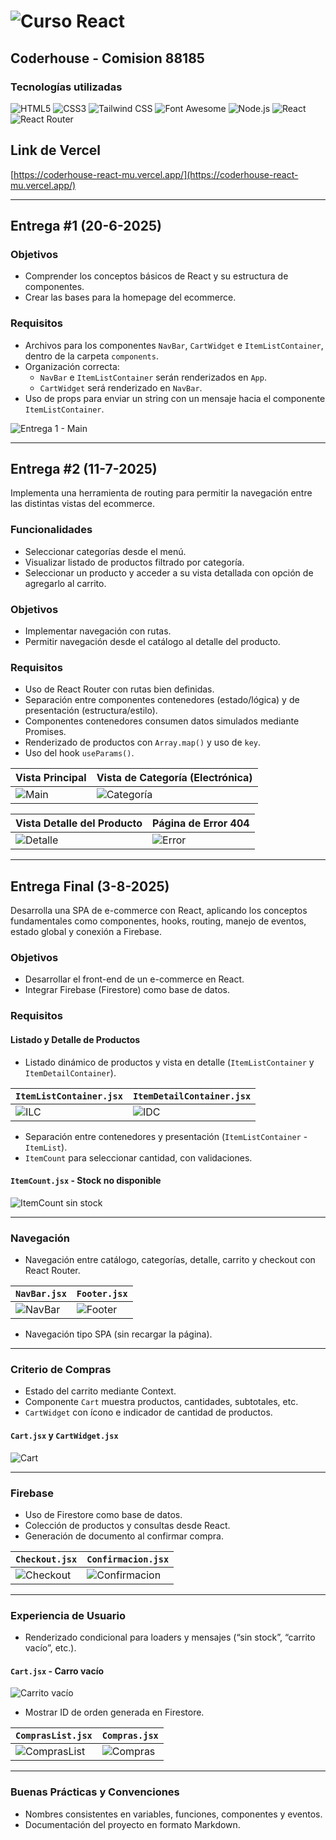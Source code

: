 # ![Curso React](https://img.shields.io/badge/CURSO%3A-%20REACT-blue?style=plastic&logo=codementor)

## Coderhouse - Comision 88185

### Tecnologías utilizadas

![HTML5](https://img.shields.io/badge/HTML5-E34F26?style=for-the-badge&logo=html5&logoColor=white)
![CSS3](https://img.shields.io/badge/CSS3-1572B6?style=for-the-badge&logo=css3&logoColor=white)
![Tailwind CSS](https://img.shields.io/badge/Tailwind_CSS-38B2AC?style=for-the-badge&logo=tailwind-css&logoColor=white)
![Font Awesome](https://img.shields.io/badge/Font_Awesome-339AF0?style=for-the-badge&logo=fontawesome&logoColor=white)
![Node.js](https://img.shields.io/badge/Node%20js-339933?style=for-the-badge&logo=nodedotjs&logoColor=white)
![React](https://img.shields.io/badge/React-20232A?style=for-the-badge&logo=react&logoColor=61DAFB)
![React Router](https://img.shields.io/badge/React_Router-CA4245?style=for-the-badge&logo=react-router&logoColor=white)

## Link de Vercel

[https://coderhouse-react-mu.vercel.app/](https://coderhouse-react-mu.vercel.app/)

---

## Entrega #1 (20-6-2025)

### Objetivos

- Comprender los conceptos básicos de React y su estructura de componentes.
- Crear las bases para la homepage del ecommerce.

### Requisitos

- Archivos para los componentes `NavBar`, `CartWidget` e `ItemListContainer`, dentro de la carpeta `components`.
- Organización correcta:
  - `NavBar` e `ItemListContainer` serán renderizados en `App`.
  - `CartWidget` será renderizado en `NavBar`.
- Uso de props para enviar un string con un mensaje hacia el componente `ItemListContainer`.

![Entrega 1 - Main](./public/readme/main-v1.png)

---

## Entrega #2 (11-7-2025)

Implementa una herramienta de routing para permitir la navegación entre las distintas vistas del ecommerce.

### Funcionalidades

- Seleccionar categorías desde el menú.
- Visualizar listado de productos filtrado por categoría.
- Seleccionar un producto y acceder a su vista detallada con opción de agregarlo al carrito.

### Objetivos

- Implementar navegación con rutas.
- Permitir navegación desde el catálogo al detalle del producto.

### Requisitos

- Uso de React Router con rutas bien definidas.
- Separación entre componentes contenedores (estado/lógica) y de presentación (estructura/estilo).
- Componentes contenedores consumen datos simulados mediante Promises.
- Renderizado de productos con `Array.map()` y uso de `key`.
- Uso del hook `useParams()`.

| Vista Principal                      | Vista de Categoría (Electrónica)               |
| ------------------------------------ | ---------------------------------------------- |
| ![Main](./public/readme/main-v2.png) | ![Categoría](./public/readme/categoria-v2.png) |

| Vista Detalle del Producto                  | Página de Error 404                       |
| ------------------------------------------- | ----------------------------------------- |
| ![Detalle](./public/readme/producto-v2.png) | ![Error](./public/readme/error404-v2.png) |

---

## Entrega Final (3-8-2025)

Desarrolla una SPA de e-commerce con React, aplicando los conceptos fundamentales como componentes, hooks, routing, manejo de eventos, estado global y conexión a Firebase.

### Objetivos

- Desarrollar el front-end de un e-commerce en React.
- Integrar Firebase (Firestore) como base de datos.

### Requisitos

#### Listado y Detalle de Productos

- Listado dinámico de productos y vista en detalle (`ItemListContainer` y `ItemDetailContainer`).

| `ItemListContainer.jsx`                          | `ItemDetailContainer.jsx`                          |
| ------------------------------------------------ | -------------------------------------------------- |
| ![ILC](./public/readme/itemlistcontainer-v3.png) | ![IDC](./public/readme/itemdetailcontainer-v3.png) |

- Separación entre contenedores y presentación (`ItemListContainer` - `ItemList`).
- `ItemCount` para seleccionar cantidad, con validaciones.

#### `ItemCount.jsx` - Stock no disponible

![ItemCount sin stock](./public/readme/itemcount-v3.png)

---

### Navegación

- Navegación entre catálogo, categorías, detalle, carrito y checkout con React Router.

| `NavBar.jsx`                             | `Footer.jsx`                             |
| ---------------------------------------- | ---------------------------------------- |
| ![NavBar](./public/readme/navbar-v3.png) | ![Footer](./public/readme/footer-v3.png) |

- Navegación tipo SPA (sin recargar la página).

---

### Criterio de Compras

- Estado del carrito mediante Context.
- Componente `Cart` muestra productos, cantidades, subtotales, etc.
- `CartWidget` con ícono e indicador de cantidad de productos.

#### `Cart.jsx` y `CartWidget.jsx`

![Cart](./public/readme/cart-v3.png)

---

### Firebase

- Uso de Firestore como base de datos.
- Colección de productos y consultas desde React.
- Generación de documento al confirmar compra.

| `Checkout.jsx`                               | `Confirmacion.jsx`                                   |
| -------------------------------------------- | ---------------------------------------------------- |
| ![Checkout](./public/readme/checkout-v3.png) | ![Confirmacion](./public/readme/confirmacion-v3.png) |

---

### Experiencia de Usuario

- Renderizado condicional para loaders y mensajes (“sin stock”, “carrito vacío”, etc.).

#### `Cart.jsx` - Carro vacío

![Carrito vacío](./public/readme/cart-vacio-v3.png)

- Mostrar ID de orden generada en Firestore.

| `ComprasList.jsx`                                  | `Compras.jsx`                              |
| -------------------------------------------------- | ------------------------------------------ |
| ![ComprasList](./public/readme/compraslist-v3.png) | ![Compras](./public/readme/compras-v3.png) |

---

### Buenas Prácticas y Convenciones

- Nombres consistentes en variables, funciones, componentes y eventos.
- Documentación del proyecto en formato Markdown.

